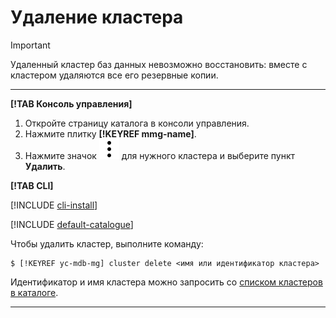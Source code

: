 # Удаление кластера

> [!IMPORTANT]
>
> Удаленный кластер баз данных невозможно восстановить: вместе с кластером удаляются все его резервные копии.

---

**[!TAB Консоль управления]**

1. Откройте страницу каталога в консоли управления.
1. Нажмите плитку **[!KEYREF mmg-name]**.
1. Нажмите значок ![image](../../_assets/vertical-ellipsis.svg) для нужного кластера и выберите пункт **Удалить**.

**[!TAB CLI]**

[!INCLUDE [cli-install](../../_includes/cli-install.md)]

[!INCLUDE [default-catalogue](../../_includes/default-catalogue.md)]

Чтобы удалить кластер, выполните команду:

```
$ [!KEYREF yc-mdb-mg] cluster delete <имя или идентификатор кластера>
```

Идентификатор и имя кластера можно запросить со [списком кластеров в каталоге](#list-clusters).

---


